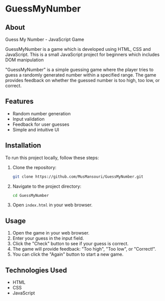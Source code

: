 # GuessMyNumber

## About

Guess My Number - JavaScript Game

GuessMyNumber is a game which is developed using HTML, CSS and JavaScript. This is a small JavaScript project for beginners which includes DOM manipulation

"GuessMyNumber" is a simple guessing game where the player tries to guess a randomly generated number within a specified range. The game provides feedback on whether the guessed number is too high, too low, or correct.

## Features

- Random number generation
- Input validation
- Feedback for user guesses
- Simple and intuitive UI

## Installation

To run this project locally, follow these steps:

1. Clone the repository:
   ```bash
   git clone https://github.com/MusMansouri/GuessMyNumber.git
   ```
2. Navigate to the project directory:
   ```bash
   cd GuessMyNumber
   ```
3. Open `index.html` in your web browser.

## Usage

1. Open the game in your web browser.
2. Enter your guess in the input field.
3. Click the "Check" button to see if your guess is correct.
4. The game will provide feedback: "Too high", "Too low", or "Correct!".
5. You can click the "Again" button to start a new game.

## Technologies Used

- HTML
- CSS
- JavaScript
